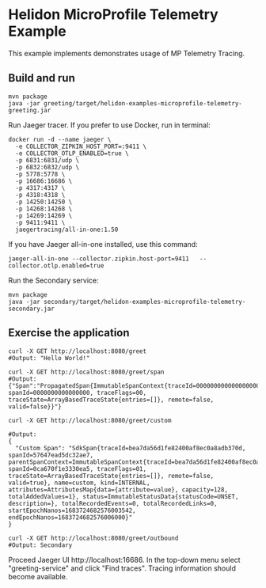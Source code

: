 # Helidon MicroProfile Telemetry Example

This example implements demonstrates usage of MP Telemetry Tracing.

## Build and run

```shell
mvn package
java -jar greeting/target/helidon-examples-microprofile-telemetry-greeting.jar
```

Run Jaeger tracer. If you prefer to use Docker, run in terminal:
```shell
docker run -d --name jaeger \
  -e COLLECTOR_ZIPKIN_HOST_PORT=:9411 \
  -e COLLECTOR_OTLP_ENABLED=true \
  -p 6831:6831/udp \
  -p 6832:6832/udp \
  -p 5778:5778 \
  -p 16686:16686 \
  -p 4317:4317 \
  -p 4318:4318 \
  -p 14250:14250 \
  -p 14268:14268 \
  -p 14269:14269 \
  -p 9411:9411 \
  jaegertracing/all-in-one:1.50
```

If you have Jaeger all-in-one installed, use this command:

```shell
jaeger-all-in-one --collector.zipkin.host-port=9411   --collector.otlp.enabled=true
```

Run the Secondary service:

```shell
mvn package
java -jar secondary/target/helidon-examples-microprofile-telemetry-secondary.jar
```

## Exercise the application

```shell
curl -X GET http://localhost:8080/greet
#Output: "Hello World!"

curl -X GET http://localhost:8080/greet/span
#Output: {"Span":"PropagatedSpan{ImmutableSpanContext{traceId=00000000000000000000000000000000, spanId=0000000000000000, traceFlags=00, traceState=ArrayBasedTraceState{entries=[]}, remote=false, valid=false}}"}

curl -X GET http://localhost:8080/greet/custom
```
```
#Output: 
{
  "Custom Span": "SdkSpan{traceId=bea7da56d1fe82400af8ec0a8adb370d, spanId=57647ead5dc32ae7, parentSpanContext=ImmutableSpanContext{traceId=bea7da56d1fe82400af8ec0a8adb370d, spanId=0ca670f1e3330ea5, traceFlags=01, traceState=ArrayBasedTraceState{entries=[]}, remote=false, valid=true}, name=custom, kind=INTERNAL, attributes=AttributesMap{data={attribute=value}, capacity=128, totalAddedValues=1}, status=ImmutableStatusData{statusCode=UNSET, description=}, totalRecordedEvents=0, totalRecordedLinks=0, startEpochNanos=1683724682576003542, endEpochNanos=1683724682576006000}"
}
```
```shell
curl -X GET http://localhost:8080/greet/outbound   
#Output: Secondary    

```

Proceed Jaeger UI http://localhost:16686. In the top-down menu select "greeting-service" and click "Find traces". Tracing information should become available.